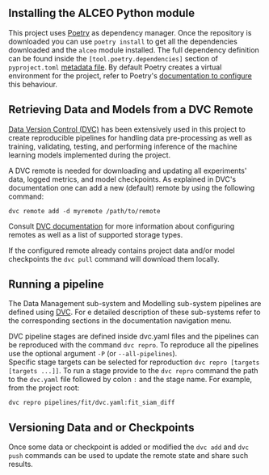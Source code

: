 
## Installing the ALCEO Python module
This project uses [Poetry](https://python-poetry.org/docs/) as dependency manager. Once the repository is downloaded you can use `poetry install` to get all the dependencies downloaded and the `alceo` module installed. The full dependency definition can be found inside the `[tool.poetry.dependencies]` section of `pyproject.toml` [metadata file](https://peps.python.org/pep-0621/). By default Poetry creates a virtual environment for the project, refer to Poetry's [documentation to configure](https://python-poetry.org/docs/configuration/) this behaviour.

## Retrieving Data and Models from a DVC Remote
[Data Version Control (DVC)](https://dvc.org/doc) has been extensively used in this project to create reproducible pipelines for handling data pre-processing as well as training, validating, testing, and performing inference of the machine learning models implemented during the project.

A DVC remote is needed for downloading and updating all experiments' data, logged metrics, and model checkpoints. As explained in DVC's documentation one can add a new (default) remote by using the following command:
```
dvc remote add -d myremote /path/to/remote
```
Consult [DVC documentation](https://dvc.org/doc/user-guide/data-management/remote-storage) for more information about configuring remotes as well as a list of supported storage types. 

If the configured remote already contains project data and/or model checkpoints the `dvc pull` command will download them locally.

## Running a pipeline

The Data Management sub-system and Modelling sub-system pipelines are defined using [DVC](https://dvc.org/doc/user-guide/pipelines). For e detailed description of these sub-systems refer to the corresponding sections in the documentation navigation menu.

DVC pipeline stages are defined inside dvc.yaml files and the pipelines can be reproduced with the command `dvc repro`. To reproduce all the pipelines use the optional argument `-P` (or `--all-pipelines`).   
Specific stage targets can be selected for reproduction `dvc repro [targets [targets ...]]`. To run a stage provide to the `dvc repro` command the path to the `dvc.yaml` file followed by colon `:` and the stage name. For example, from the project root:
```
dvc repro pipelines/fit/dvc.yaml:fit_siam_diff
```

## Versioning Data and or Checkpoints

Once some data or checkpoint is added or modified the `dvc add` and `dvc push` commands can be used to update the remote state and share such results.

